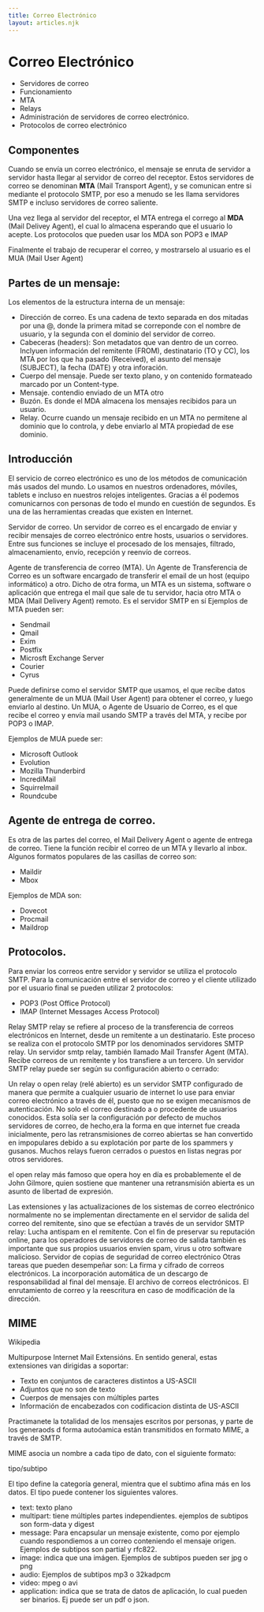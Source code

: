 ```yaml
---
title: Correo Electrónico
layout: articles.njk
---
```

# Correo Electrónico

- Servidores de correo
- Funcionamiento
- MTA
- Relays
- Administración de servidores de correo electrónico. 
- Protocolos de correo electrónico


## Componentes <a href="" id="componentes"></a>

Cuando se envía un correo electrónico, el mensaje se enruta de servidor a servidor hasta llegar al servidor de correo del receptor. Estos servidores de correo se denominan **MTA** (Mail Transport Agent), y se comunican entre si mediante el protocolo SMTP, por eso a menudo se les llama servidores SMTP e incluso servidores de correo saliente.

Una vez llega al servidor del receptor, el MTA entrega el corrego al **MDA** (Mail Delivey Agent), el cual lo almacena esperando que el usuario lo acepte. Los protocolos que pueden usar los MDA son POP3 e IMAP

Finalmente el trabajo de recuperar el correo, y mostrarselo al usuario es el MUA (Mail User Agent)

## Partes de un mensaje: <a href="" id="partes"></a>

Los elementos de la estructura interna de un mensaje: 

- Dirección de correo.  Es una cadena de texto separada en dos mitadas por una @, donde la primera mitad se correponde con el nombre de usuario, y la segunda con el dominio del servidor de correo. 
- Cabeceras (headers): Son metadatos que van dentro de un correo. Inclyuen información del remitente (FROM), destinatario (TO y CC), los MTA por los que ha pasado (Received), el asunto del mensaje (SUBJECT), la fecha (DATE) y otra inforación.
- Cuerpo del mensaje. Puede ser texto plano, y on contenido formateado marcado por un Content-type.
- Mensaje. contendio enviado de un MTA  otro
- Buzón. Es donde el MDA almacena los mensajes recibidos para un usuario.
- Relay. Ocurre cuando un mensaje recibido en un MTA no permitene al dominio que lo controla, y debe enviarlo al MTA propiedad de ese dominio.




## Introducción
El servicio de correo electrónico es uno de los métodos de comunicación más usados del mundo. Lo usamos en nuestros ordenadores, móviles, tablets e incluso en nuestros relojes inteligentes. Gracias a él podemos comunicarnos con personas de todo el mundo en cuestión de segundos. Es una de las herramientas creadas que existen en Internet. 

Servidor de correo. 
Un servidor de correo es el encargado de enviar y recibir mensajes de correo electrónico entre hosts, usuarios o servidores. Entre sus funciones se incluye el procesado de los mensajes, filtrado, almacenamiento, envío, recepción y reenvío de correos. 

Agente de transferencia de correo (MTA). 
Un Agente de Transferencia de Correo es un software encargado de transferir el email de un host (equipo informático) a otro. Dicho de otra forma, un MTA es un sistema, software o aplicación que entrega el mail que sale de tu servidor, hacia otro MTA o MDA (Mail Delivery Agent) remoto. Es el servidor SMTP en sí
Ejemplos de MTA pueden ser: 
- Sendmail
- Qmail
- Exim
- Postfix
- Microsft Exchange Server
- Courier
- Cyrus

Puede definirse como el servidor SMTP que usamos, el que recibe datos generalmente de un MUA (Mail User Agent) para obtener el correo, y luego enviarlo al
 destino. 
Un MUA, o Agente de Usuario de Correo, es el que recibe el correo y envía mail usando SMTP  a través del MTA, y recibe por POP3 o IMAP. 

Ejemplos de MUA puede ser: 
- Microsoft Outlook
- Evolution
- Mozilla Thunderbird
- IncrediMail
- Squirrelmail
- Roundcube


## Agente de entrega de correo. 
Es otra de las partes del correo, el Mail Delivery Agent o agente de entrega de correo. Tiene la función recibir el correo de un MTA y llevarlo al inbox. 
Algunos formatos populares de las casillas de correo son: 
- Maildir
- Mbox

Ejemplos de MDA son: 
- Dovecot
- Procmail
- Maildrop

## Protocolos. 
Para enviar los correos entre servidor y servidor se utiliza el protocolo SMTP. 
Para la comunicación entre el servidor de correo y el cliente utilizado por el usuario final se pueden utilizar 2 protocolos: 
- POP3 (Post Office Protocol)
- IMAP (Internet Messages Access Protocol)


Relay
SMTP relay se refiere al proceso de la transferencia de correos electrónicos en Internet, desde un remitente a un destinatario. Este proceso se realiza con el protocolo SMTP por los denominados servidores SMTP relay.
Un servidor smtp relay, también llamado Mail Transfer Agent (MTA). Recibe correos de un remitente y los transfiere a un tercero. 
Un servidor SMTP relay puede ser según su configuración abierto o cerrado: 

Un relay o open relay (relé abierto) es un servidor SMTP configurado de manera que permite a cualquier usuario de internet lo use para enviar correo electrónico a través de él, puesto que no se exigen mecanismos de autenticación. No solo el correo destinado a o procedente de usuarios conocidos. Esta solía ser la configuración por defecto de muchos servidores de correo, de hecho,era la forma en que internet fue creada inicialmente, pero las retransmisiones de correo abiertas se han convertido en impopulares debido a su explotación por parte de los spammers y gusanos. Muchos relays fueron cerrados o puestos en listas negras por otros servidores. 

el open relay más famoso que opera hoy  en día es probablemente el de John Gilmore, quien sostiene que mantener una retransmisión abierta es un asunto de libertad de expresión. 

Las extensiones y las actualizaciones de los sistemas de correo electrónico normalmente no se implementan directamente en el servidor de salida del correo del remitente, sino que se efectúan a través de un servidor SMTP relay: 
Lucha antispam en el remitente. Con el fin de preservar su reputación online, para los operadores de servidores de correo de salida también es importante que sus propios usuarios envíen spam, virus u otro software malicioso.
Servidor de copias de seguridad de correo electrónico
Otras tareas que pueden desempeñar son: 
La firma y cifrado de correos electrónicos. 
La incorporación automática de un descargo de responsabilidad al final del mensaje. 
El archivo de correos electrónicos. 
El enrutamiento de correo y la reescritura en caso de modificación de la dirección.

## MIME

<a ref="https://es.wikipedia.org/wiki/Multipurpose_Internet_Mail_Extensions" target="_blank">Wikipedia</a>


Multipurpose Internet Mail Extensións.
En sentido general, estas extensiones van dirigidas a soportar: 
- Texto en conjuntos de caracteres distintos a US-ASCII
- Adjuntos que no son de texto
- Cuerpos de mensajes con múltiples partes
- Información de encabezados con codificacion distinta de US-ASCII

Practimanete la totalidad de los mensajes escritos por personas, y parte de los generaods d forma autoóamica están transmitidos en formato MIME, a través de SMTP.

MIME asocia un nombre a cada tipo de dato, con el siguiente formato:

tipo/subtipo

El tipo define la categoría general, mientra que el subtimo afina más en los datos. El tipo puede contener los siguientes valores. 

- text: texto plano
- multipart: tiene múltiples partes independientes. ejemplos de subtipos son form-data y digest
- message: Para encapsular un mensaje existente, como por ejemplo cuando respondiemos a un correo conteniendo el mensaje origen. Ejemplos de subtipos son partial y rfc822.
- image: indica que una imágen. Ejemplos de subtipos pueden ser jpg o png
- audio: Ejemplos de subtipos mp3 o 32kadpcm
- video: mpeg o avi
- application: indica que se trata de datos de aplicación, lo cual pueden ser binarios. Ej puede ser un pdf o json.     


